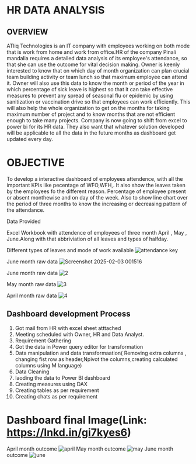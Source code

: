 # HR DATA ANALYSIS

## OVERVIEW

ATliq Technologies is an IT company with employees working on both mode that is work from home and work from office.HR of the company Pinali mandalia requires a detailed data analysis of its employee's attendance, so that she can use the outcome for vital decision making. 
Owner is keenly interested to know that on which day of month organization can plan crucial team building activity or team lunch so that maximum employee can attend it. Owner will also use this data to know the month or period of the year in which percentage of sick leave is highest so that it can take effective measures to prevent any spread of seasonal flu or epidemic by using sanitization or vaccination drive so that employees can work efficiently. 
This will also help the whole organization to get on the months for taking maximum number of project and to know months that are not efficient enough to take many projects. Company is now going to shift from excel to power bi for its HR data. They also want that whatever solution developed will be applicable to all the data in the future months as dashboard get updated every day.

# OBJECTIVE

To develop a interactive dashboard of employees attendence, with all the important KPIs like pecentage of WFO,WFH,. It also show the leaves taken by the employees fo the different reason. Percentage of employee present or absent monthewise and on day of the week. Also to show line chart over the period of three months to know the increasing or decreasing pattern of the attendance.

Data Provided

Excel Workbook with attendence of employees of three month April , May , June.Along with that abbriviation of all leaves and types of halfday.

Different types of leaves  and mode of work available
![attendance key](https://github.com/user-attachments/assets/f04f7a1b-5659-4a56-9017-f25d37ecd5f5)

June month raw data
![Screenshot 2025-02-03 001516](https://github.com/user-attachments/assets/85dca319-eb97-454a-93dc-0bba9ccf479e)

June month raw data
![2](https://github.com/user-attachments/assets/450deef0-1dad-4128-add6-38503a9590db)

May month raw data
![3](https://github.com/user-attachments/assets/14a74a94-9d1d-4b93-9a00-01e7fb37d671)

April month raw data
![4](https://github.com/user-attachments/assets/5080178f-edb0-461f-96f6-e9a4160b174f)





## Dashboard development Process

1. Got mail from HR with excel sheet atttached
2. Meeting scheduled with Owner, HR and Data Analyst.
3. Requirement Gathering
4. Got the data in Power query editor for transformation
5. Data manipulation and data transformaation( Removing extra columns , changing fist row as header,Npivot the columns,creating calculated columns using M language)
6. Data Cleaning
7. laoding the data to Power BI dashboard
8. Creating measures using DAX
9. Creating tables as per requirement
10. Creating chats as per requirement

 # Dashboard final Image(Link: https://lnkd.in/gi7kyes6)
 
 April month outcome
 ![april](https://github.com/user-attachments/assets/ebc318ef-344c-4140-a036-bd79469b709a)
 May month outcome
 ![may](https://github.com/user-attachments/assets/c6a1409f-5ac5-433f-abf8-6e96b765c029)
 June month outcome
 ![june](https://github.com/user-attachments/assets/56944012-c1a6-4af3-b830-5b8492e59a4e)



 
